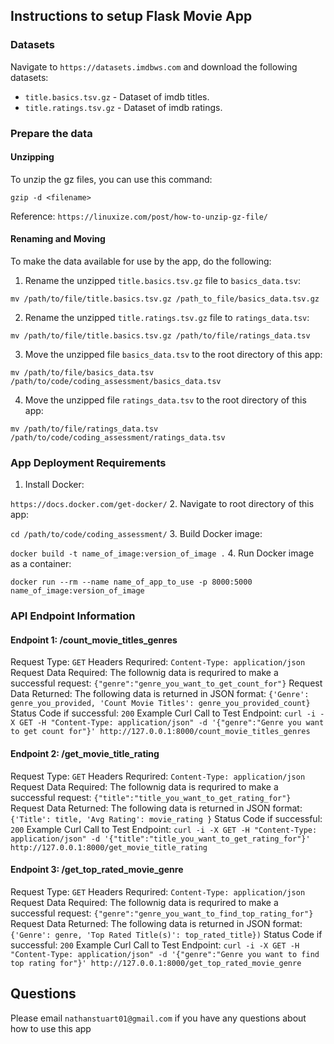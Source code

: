 ## Instructions to setup Flask Movie App

### Datasets

Navigate to `https://datasets.imdbws.com` and download the following datasets:

- `title.basics.tsv.gz` - Dataset of imdb titles.
- `title.ratings.tsv.gz` - Dataset of imdb ratings.

### Prepare the data

#### Unzipping

To unzip the gz files, you can use this command:

`gzip -d <filename>`

Reference: `https://linuxize.com/post/how-to-unzip-gz-file/`

#### Renaming and Moving

To make the data available for use by the app, do the following:

1. Rename the unzipped `title.basics.tsv.gz` file to `basics_data.tsv`:

`mv /path/to/file/title.basics.tsv.gz /path_to_file/basics_data.tsv.gz`

2. Rename the unzipped `title.ratings.tsv.gz` file to `ratings_data.tsv`:

`mv /path/to/file/title.basics.tsv.gz /path/to/file/ratings_data.tsv`

3. Move the unzipped file `basics_data.tsv` to the root directory of this app:

`mv /path/to/file/basics_data.tsv /path/to/code/coding_assessment/basics_data.tsv`

4. Move the unzipped file `ratings_data.tsv` to the root directory of this app:

`mv /path/to/file/ratings_data.tsv /path/to/code/coding_assessment/ratings_data.tsv`

### App Deployment Requirements

1. Install Docker:

`https://docs.docker.com/get-docker/`
2. Navigate to root directory of this app:

`cd /path/to/code/coding_assessment/`
3. Build Docker image:

`docker build -t name_of_image:version_of_image .`
4. Run Docker image as a container:

`docker run --rm --name name_of_app_to_use -p 8000:5000 name_of_image:version_of_image`

### API Endpoint Information

#### Endpoint 1: /count_movie_titles_genres

Request Type:
`GET`
Headers Requrired:
`Content-Type: application/json`
Request Data Required: The follownig data is requrired to make a successful request:
`{"genre":"genre_you_want_to_get_count_for"}`
Request Data Returned: The following data is returned in JSON format:
`{'Genre': genre_you_provided, 'Count Movie Titles': genre_you_provided_count}`
Status Code if successful:
`200`
Example Curl Call to Test Endpoint:
`curl -i -X GET -H "Content-Type: application/json" -d '{"genre":"Genre you want to get count for"}' http://127.0.0.1:8000/count_movie_titles_genres`

#### Endpoint 2: /get_movie_title_rating

Request Type:
`GET`
Headers Requrired:
`Content-Type: application/json`
Request Data Required: The follownig data is requrired to make a successful request:
`{"title":"title_you_want_to_get_rating_for"}`
Request Data Returned: The following data is returned in JSON format:
`{'Title': title, 'Avg Rating': movie_rating }`
Status Code if successful:
`200`
Example Curl Call to Test Endpoint:
`curl -i -X GET -H "Content-Type: application/json" -d '{"title":"title_you_want_to_get_rating_for"}' http://127.0.0.1:8000/get_movie_title_rating`

#### Endpoint 3: /get_top_rated_movie_genre

Request Type:
`GET`
Headers Requrired:
`Content-Type: application/json`
Request Data Required: The follownig data is requrired to make a successful request:
`{"genre":"genre_you_want_to_find_top_rating_for"}`
Request Data Returned: The following data is returned in JSON format:
`{'Genre': genre, 'Top Rated Title(s)': top_rated_title})`
Status Code if successful:
`200`
Example Curl Call to Test Endpoint:
`curl -i -X GET -H "Content-Type: application/json" -d '{"genre":"Genre you want to find top rating for"}' http://127.0.0.1:8000/get_top_rated_movie_genre`

## Questions

Please email `nathanstuart01@gmail.com` if you have any questions about how to use this app
